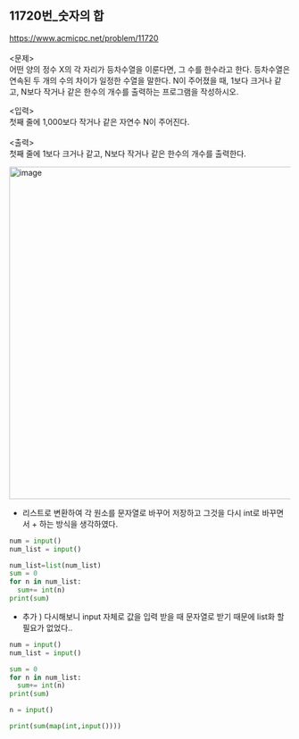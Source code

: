 11720번_숫자의 합
----

https://www.acmicpc.net/problem/11720
</br></br>
<문제> </br>
어떤 양의 정수 X의 각 자리가 등차수열을 이룬다면, 그 수를 한수라고 한다. 등차수열은 연속된 두 개의 수의 차이가 일정한 수열을 말한다. N이 주어졌을 때, 1보다 크거나 같고, N보다 작거나 같은 한수의 개수를 출력하는 프로그램을 작성하시오.
</br>

<입력></br>
첫째 줄에 1,000보다 작거나 같은 자연수 N이 주어진다.
</br>
</br>
<출력></br>
첫째 줄에 1보다 크거나 같고, N보다 작거나 같은 한수의 개수를 출력한다.</br>

<img width="596" alt="image" src="https://user-images.githubusercontent.com/84497369/162755363-b3379ab8-e14e-453c-9c59-9ac9387ac332.png">

- 리스트로 변환하여 각 원소를 문자열로 바꾸어 저장하고 그것을 다시 int로 바꾸면서 + 하는 방식을 생각하였다.

```python
num = input()
num_list = input()

num_list=list(num_list)
sum = 0
for n in num_list:
  sum+= int(n)
print(sum)
```

- 추가 ) 다시해보니 input 자체로 값을 입력 받을 때 문자열로 받기 때문에 list화 할 필요가 없었다..
```python
num = input()
num_list = input()

sum = 0
for n in num_list:
  sum+= int(n)
print(sum)
```

```python
n = input()

print(sum(map(int,input())))
```
